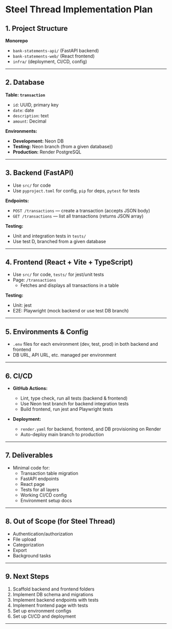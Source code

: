 # Steel Thread Implementation Plan

## 1. Project Structure

**Monorepo**
- `bank-statements-api/` (FastAPI backend)
- `bank-statements-web/` (React frontend)
- `infra/` (deployment, CI/CD, config)

---

## 2. Database

**Table: `transaction`**
- `id`: UUID, primary key
- `date`: date
- `description`: text
- `amount`: Decimal

**Environments:**
- **Development:** Neon DB
- **Testing:** Neon branch (from a given database))
- **Production:** Render PostgreSQL

---

## 3. Backend (FastAPI)

- Use `src/` for code
- Use `pyproject.toml` for config, `pip` for deps, `pytest` for tests

**Endpoints:**
- `POST /transactions` — create a transaction (accepts JSON body)
- `GET /transactions` — list all transactions (returns JSON array)

**Testing:**
- Unit and integration tests in `tests/`
- Use test D, branched from a given database

---

## 4. Frontend (React + Vite + TypeScript)

- Use `src/` for code, `tests/` for jest/unit tests
- Page: `/transactions`
  - Fetches and displays all transactions in a table

**Testing:**
- Unit: jest
- E2E: Playwright (mock backend or use test DB branch)

---

## 5. Environments & Config

- `.env` files for each environment (dev, test, prod) in both backend and frontend
- DB URL, API URL, etc. managed per environment

---

## 6. CI/CD

- **GitHub Actions:**
  - Lint, type check, run all tests (backend & frontend)
  - Use Neon test branch for backend integration tests
  - Build frontend, run jest and Playwright tests

- **Deployment:**
  - `render.yaml` for backend, frontend, and DB provisioning on Render
  - Auto-deploy main branch to production

---

## 7. Deliverables

- Minimal code for:
  - Transaction table migration
  - FastAPI endpoints
  - React page
  - Tests for all layers
  - Working CI/CD config
  - Environment setup docs

---

## 8. Out of Scope (for Steel Thread)

- Authentication/authorization
- File upload
- Categorization
- Export
- Background tasks

---

## 9. Next Steps

1. Scaffold backend and frontend folders
2. Implement DB schema and migrations
3. Implement backend endpoints with tests
4. Implement frontend page with tests
5. Set up environment configs
6. Set up CI/CD and deployment

---
